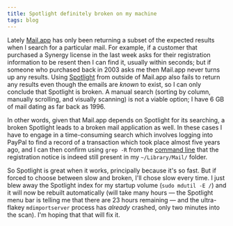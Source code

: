 ```yaml
---
title: Spotlight definitely broken on my machine
tags: blog
---
```


Lately [Mail.app](http://www.wincent.com/wiki/Mail.app) has only been returning a subset of the expected results when I search for a particular mail. For example, if a customer that purchased a Synergy license in the last week asks for their registration information to be resent then I can find it, usually within seconds; but if someone who purchased back in 2003 asks me then Mail.app never turns up any results. Using [Spotlight](http://www.wincent.com/wiki/Spotlight) from outside of Mail.app also fails to return any results even though the emails are _known_ to exist, so I can only conclude that Spotlight is broken. A manual search (sorting by column, manually scrolling, and visually scanning) is not a viable option; I have 6 GB of mail dating as far back as 1996.

In other words, given that Mail.app depends on Spotlight for its searching, a broken Spotlight leads to a broken mail application as well. In these cases I have to engage in a time-consuming search which involves logging into PayPal to find a record of a transaction which took place almost five years ago, and I can then confirm using `grep -R` from the [command line](http://www.wincent.com/wiki/command%20line) that the registration notice is indeed still present in my `~/Library/Mail/` folder.

So Spotlight is great when it works, principally because it's so fast. But if forced to choose between slow and broken, I'll chose slow every time. I just blew away the Spotlight index for my startup volume (`sudo mdutil -E /`) and it will now be rebuilt automatically (will take many hours — the Spotlight menu bar is telling me that there are 23 hours remaining — and the ultra-flakey `mdimportserver` process has _already_ crashed, only two minutes into the scan). I'm hoping that that will fix it.
